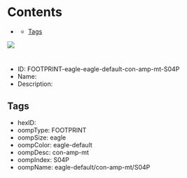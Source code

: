 



Contents
========

* [](#)
	* [Tags](#tags)
  
![][im]
# 

- ID: FOOTPRINT-eagle-eagle-default-con-amp-mt-S04P
- Name: 
- Description: 

## Tags

- hexID: 
- oompType: FOOTPRINT
- oompSize: eagle
- oompColor: eagle-default
- oompDesc: con-amp-mt
- oompIndex: S04P
- oompName: eagle-default/con-amp-mt/S04P



[im]: image.png
